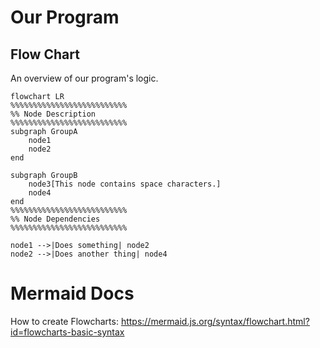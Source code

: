 # Our Program
## Flow Chart
An overview of our program's logic.

```mermaid
flowchart LR
%%%%%%%%%%%%%%%%%%%%%%%%%%
%% Node Description
%%%%%%%%%%%%%%%%%%%%%%%%%%
subgraph GroupA 
    node1
	node2
end

subgraph GroupB
    node3[This node contains space characters.]
	node4
end
%%%%%%%%%%%%%%%%%%%%%%%%%%
%% Node Dependencies
%%%%%%%%%%%%%%%%%%%%%%%%%%

node1 -->|Does something| node2
node2 -->|Does another thing| node4
```

# Mermaid Docs
How to create Flowcharts:
https://mermaid.js.org/syntax/flowchart.html?id=flowcharts-basic-syntax


